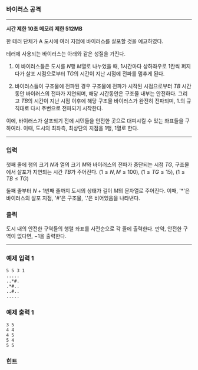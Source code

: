 ### 바이러스 공격
---
**시간 제한 10초 메모리 제한 512MB**  

한 테러 단체가 A 도시에 여러 지점에 바이러스를 살포할 것을 예고하였다.

테러에 사용되는 바이러스는 아래와 같은 성질을 가진다.

1. 이 바이러스들은 도시를 $N$행 $M$열로 나누었을 때, $1$시간마다 상하좌우로 $1$칸씩 퍼지다가 살포 시점으로부터 $TG$의 시간이 지난 시점에 전파를 멈추게 된다.

2. 바이러스들이 구조물에 전파된 경우 구조물에 전파가 시작된 시점으로부터 $TB$ 시간동안 바이러스의 전파가 지연되며, 해당 시간동안은 구조물 내부는 안전하다. 그리고 $TB$의 시간이 지난 시점 이후에 해당 구조물 바이러스가 완전히 전파되며, 1.의 규칙대로 다시 주변으로 전파되기 시작한다. 

이에, 바이러스가 살포되기 전에 시민들을 안전한 곳으로 대피시킬 수 있는 좌표들을 구하여라. 이때, 도시의 최좌측, 최상단의 지점을 1행, 1열로 한다.

---

### 입력
첫째 줄에 행의 크기 $N$과 열의 크기 $M$와 바이러스의 전파가 중단되는 시점 $TG$, 구조물에서 살포가 지연되는 시간 $TB$가 주어진다. $(1 \leq N, M \leq 100)$, $(1 \leq TG \leq 15)$, $(1 \leq TB \leq TG)$

둘째 줄부터 $N+1$번째 줄까지 도시의 상태가 길이 $M$의 문자열로 주어진다.
이때, '*'은 바이러스의 살포 지점, '#'은 구조물, '.'은 비어있음을 나타낸다.

### 출력
도시 내의 안전한 구역들의 행렬 좌표를 사전순으로 각 줄에 출력한다.
만약, 안전한 구역이 없다면, $-1$을 출력한다.

---

### 예제 입력 1
```
5 5 3 1
.....
..*#.
.*#..
..#..
.....
```
### 예제 출력 1
```
3 5
4 4
4 5
5 4
5 5
```

### 힌트


